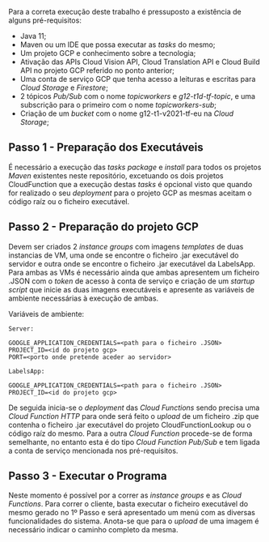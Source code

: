 Para a correta execução deste trabalho é pressuposto a existência de alguns pré-requisitos:
* Java 11;
* Maven ou um IDE que possa executar as _tasks_ do mesmo;
* Um projeto GCP e conhecimento sobre a tecnologia;
* Ativação das APIs Cloud Vision API, Cloud Translation API e Cloud Build API no projeto GCP referido no ponto anterior;
* Uma conta de serviço GCP que tenha acesso a leituras e escritas para _Cloud Storage_ e _Firestore_;
* 2 tópicos _Pub/Sub_ com o nome _topicworkers_ e _g12-t1d-tf-topic_, e uma subscrição para o primeiro com o nome _topicworkers-sub_;
* Criação de um _bucket_ com o nome g12-t1-v2021-tf-eu na _Cloud Storage_;

## Passo 1 - Preparação dos Executáveis
É necessário a execução das _tasks_ _package_ e _install_ para todos os projetos _Maven_ existentes neste repositório, excetuando os dois projetos CloudFunction que a execução destas _tasks_ é opcional visto que quando for realizado o seu _deployment_ para o projeto GCP as mesmas aceitam o código raíz ou o ficheiro executável.

## Passo 2 - Preparação do projeto GCP
Devem ser criados 2 _instance groups_ com imagens _templates_ de duas instancias de VM, uma onde se encontre o ficheiro .jar executável do servidor e outra onde se encontre o ficheiro .jar executável da LabelsApp. Para ambas as VMs é necessário ainda que ambas apresentem um ficheiro .JSON com o _token_ de acesso à conta de serviço e criação de um _startup script_ que inicie as duas imagens executáveis e apresente as variáveis de ambiente necessárias à execução de ambas.

Variáveis de ambiente:
``` 
Server:

GOOGLE_APPLICATION_CREDENTIALS=<path para o ficheiro .JSON>
PROJECT_ID=<id do projeto gcp>
PORT=<porto onde pretende aceder ao servidor>

LabelsApp:

GOOGLE_APPLICATION_CREDENTIALS=<path para o ficheiro .JSON>
PROJECT_ID=<id do projeto gcp>
```

De seguida inicia-se o _deployment_ das _Cloud Functions_ sendo precisa uma _Cloud Function HTTP_ para onde será feito o _upload_ de um ficheiro .zip que contenha o ficheiro .jar executável do projeto CloudFunctionLookup ou o código raíz do mesmo. Para a outra _Cloud Function_ procede-se de forma semelhante, no entanto esta é do tipo _Cloud Function Pub/Sub_ e tem ligada a conta de serviço mencionada nos pré-requisitos.

## Passo 3 - Executar o Programa
Neste momento é possível por a correr as _instance groups_ e as _Cloud Functions_. Para correr o cliente, basta executar o ficheiro executável do mesmo gerado no 1º Passo e será apresentado um menú com as diversas funcionalidades do sistema. Anota-se que para o _upload_ de uma imagem é necessário indicar o caminho completo da mesma. 